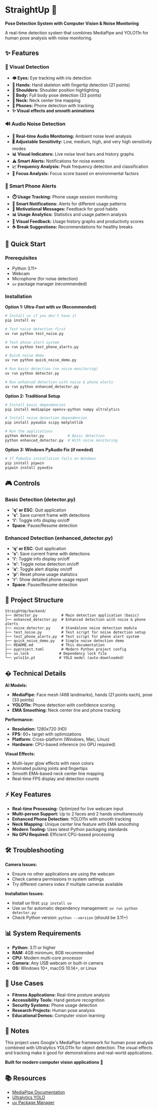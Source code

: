 # StraightUp 🎯

**Pose Detection System with Computer Vision & Noise Monitoring**

A real-time detection system that combines MediaPipe and YOLO11n for human pose analysis with noise monitoring.

## ✨ Features

### 🎥 Visual Detection
- **👁️ Eyes:** Eye tracking with iris detection
- **🤲 Hands:** Hand skeleton with fingertip detection (21 points)
- **💪 Shoulders:** Shoulder position highlighting
- **🏃 Body:** Full body pose detection (33 points)
- **🔗 Neck:** Neck center line mapping
- **📱 Phones:** Phone detection with tracking
- **✨ Visual effects and smooth animations**

### 🔊 Audio Noise Detection
- **🎤 Real-time Audio Monitoring:** Ambient noise level analysis
- **🎚️ Adjustable Sensitivity:** Low, medium, high, and very high sensitivity modes
- **📊 Visual Indicators:** Live noise level bars and history graphs
- **⚠️ Smart Alerts:** Notifications for noise events
- **📈 Frequency Analysis:** Peak frequency detection and classification
- **🎯 Focus Analysis:** Focus score based on environmental factors

### 📱 Smart Phone Alerts
- **⏱️ Usage Tracking:** Phone usage session monitoring
- **🎯 Smart Notifications:** Alerts for different usage patterns
- **💪 Motivational Messages:** Feedback for good habits
- **📊 Usage Analytics:** Statistics and usage pattern analysis
- **🎨 Visual Feedback:** Usage history graphs and productivity scores
- **☕ Break Suggestions:** Recommendations for healthy breaks

## 🚀 Quick Start

### Prerequisites
- Python 3.11+
- Webcam
- Microphone (for noise detection)
- `uv` package manager (recommended)

### Installation

**Option 1: Ultra-Fast with uv (Recommended)**
```bash
# Install uv if you don't have it
pip install uv

# Test noise detection first
uv run python test_noise.py

# Test phone alert system
uv run python test_phone_alerts.py

# Quick noise demo
uv run python quick_noise_demo.py

# Run basic detection (no noise monitoring)
uv run python detector.py

# Run enhanced detection with noise & phone alerts
uv run python enhanced_detector.py
```

**Option 2: Traditional Setup**
```bash
# Install basic dependencies
pip install mediapipe opencv-python numpy ultralytics

# Install noise detection dependencies
pip install pyaudio scipy matplotlib

# Run the applications
python detector.py           # Basic detection
python enhanced_detector.py  # With noise monitoring
```

**Option 3: Windows PyAudio Fix (if needed)**
```bash
# If PyAudio installation fails on Windows
pip install pipwin
pipwin install pyaudio
```

## 🎮 Controls

### Basic Detection (detector.py)
- **'q' or ESC**: Quit application
- **'s'**: Save current frame with detections
- **'i'**: Toggle info display on/off
- **Space**: Pause/Resume detection

### Enhanced Detection (enhanced_detector.py)
- **'q' or ESC**: Quit application
- **'s'**: Save current frame with detections
- **'i'**: Toggle info display on/off
- **'n'**: Toggle noise detection on/off
- **'a'**: Toggle alert display on/off
- **'p'**: Reset phone usage statistics
- **'r'**: Show detailed phone usage report
- **Space**: Pause/Resume detection

## 📁 Project Structure

```
StraightUp/backend/
├── detector.py           # Main detection application (basic)
├── enhanced_detector.py  # Enhanced detection with noise & phone alerts
├── noise_detector.py     # Standalone noise detection module
├── test_noise.py         # Test script for noise detection setup
├── test_phone_alerts.py  # Test script for phone alert system
├── quick_noise_demo.py   # Simple noise detection demo
├── README.md             # This documentation
├── pyproject.toml        # Modern Python project config
├── uv.lock              # Dependency lock file
└── yolo11n.pt           # YOLO model (auto-downloaded)
```

## � Technical Details

**AI Models:**
- **MediaPipe:** Face mesh (468 landmarks), hands (21 points each), pose (33 points)
- **YOLO11n:** Phone detection with confidence scoring
- **EMA Smoothing:** Neck center line and phone tracking

**Performance:**
- **Resolution:** 1280x720 (HD)
- **FPS:** 60+ target with optimizations
- **Platform:** Cross-platform (Windows, Mac, Linux)
- **Hardware:** CPU-based inference (no GPU required)

**Visual Effects:**
- Multi-layer glow effects with neon colors
- Animated pulsing joints and fingertips
- Smooth EMA-based neck center line mapping
- Real-time FPS display and detection counts

## ⚡ Key Features

- **Real-time Processing:** Optimized for live webcam input
- **Multi-person Support:** Up to 2 faces and 2 hands simultaneously
- **Enhanced Phone Detection:** YOLO11n with smooth tracking
- **Neck Mapping:** Unique center line feature with EMA smoothing
- **Modern Tooling:** Uses latest Python packaging standards
- **No GPU Required:** Efficient CPU-based processing

## 🛠️ Troubleshooting

**Camera Issues:**
- Ensure no other applications are using the webcam
- Check camera permissions in system settings
- Try different camera index if multiple cameras available

**Installation Issues:**
- Install uv first: `pip install uv`
- Use uv for automatic dependency management: `uv run python detector.py`
- Check Python version: `python --version` (should be 3.11+)

## 📊 System Requirements

- **Python:** 3.11 or higher
- **RAM:** 4GB minimum, 8GB recommended
- **CPU:** Modern multi-core processor
- **Camera:** Any USB webcam or built-in camera
- **OS:** Windows 10+, macOS 10.14+, or Linux

## 🎯 Use Cases

- **Fitness Applications:** Real-time posture analysis
- **Accessibility Tools:** Hand gesture recognition
- **Security Systems:** Phone usage detection
- **Research Projects:** Human pose analysis
- **Educational Demos:** Computer vision learning

## 📝 Notes

This project uses Google's MediaPipe framework for human pose analysis combined with Ultralytics YOLO11n for object detection. The visual effects and tracking make it good for demonstrations and real-world applications.

**Built for modern computer vision applications** 🚀

## 📚 Resources

- [MediaPipe Documentation](https://mediapipe.dev/)
- [Ultralytics YOLO](https://ultralytics.com/)
- [uv Package Manager](https://github.com/astral-sh/uv)